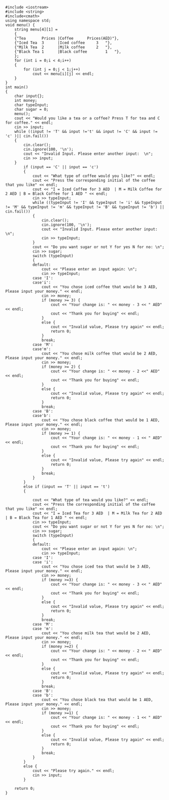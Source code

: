	#include <iostream> 
	#include <string>
	#include<cmath> 
	using namespace std;
	void menu() {
		string menu[4][1] =
		{
		{"Tea		Prices |Coffee		Prices(AED)"},
		{"Iced Tea	3      |Iced coffee		3	"},
		{"Milk Tea	2      |Milk coffee		2	"},
		{"Black Tea	1      |Black coffee		1	"},
		};
		for (int i = 0;i < 4;i++)
		{
			for (int j = 0;j < 1;j++)
				cout << menu[i][j] << endl;
		}
	}
	int main()
	{
		char input{};
		int money;
		char typeInput;
		char sugar = 0;
		menu();
		cout << "Would you like a tea or a coffee? Press T for tea and C for coffee." << endl;
		cin >> input;
		while ((input != 'T' && input !='t' && input != 'C' && input != 'c' )|| cin.fail())
		{
			cin.clear();
			cin.ignore(100, '\n');
			cout << "Invalid Input. Please enter another input:  \n";
			cin >> input;
		}
			if (input == 'C' || input == 'c')
			{
				cout << "What type of coffee would you like?" << endl;
				cout << "Press the corresponding initial of the coffee that you like" << endl;
				cout << "I = Iced Coffee for 3 AED  | M = Milk Coffee for 2 AED | B = Black Coffee for 1 AED " << endl;
				cin >> typeInput;
				while ((typeInput != 'I' && typeInput != 'i' && typeInput != 'M' && typeInput != 'm' && typeInput != 'B' && typeInput != 'b') || cin.fail())
				{
					cin.clear();
					cin.ignore(100, '\n');
					cout << "Invalid Input. Please enter another input:  \n";
					cin >> typeInput;
				}
				cout << "Do you want sugar or not Y for yes N for no: \n";
				cin >> sugar;
				switch (typeInput)
				{
				default:
					cout << "Please enter an input again: \n";
					cin >> typeInput;
				case 'I':
				case'i':
					cout << "You chose iced coffee that would be 3 AED, Please input your money." << endl;
					cin >> money;
					if (money >= 3) {
						cout << "Your change is: " << money - 3 << " AED" << endl;
						cout << "Thank you for buying" << endl;
					}
					else {
						cout << "Invalid value, Please try again" << endl;
						return 0;
					}
					break;
				case 'M':
				case'm':
					cout << "You chose milk coffee that would be 2 AED, Please input your money." << endl;
					cin >> money;
					if (money >= 2) {
						cout << "Your change is: " << money - 2 <<" AED" << endl;
						cout << "Thank you for buying" << endl;
					}
					else {
						cout << "Invalid value, Please try again" << endl;
						return 0;
					}
					break;
				case 'B':
				case'b':
					cout << "You chose black coffee that would be 1 AED, Please input your money." << endl;
					cin >> money;
					if (money >= 1) {
						cout << "Your change is: " << money - 1 << " AED" << endl;
						cout << "Thank you for buying" << endl;
					}
					else {
						cout << "Invalid value, Please try again" << endl;
						return 0;
					}
					break;
				}
			}
			else if (input == 'T' || input == 't')
			{

				cout << "What type of tea would you like?" << endl;
				cout << "Press the corresponding initial of the coffee that you like" << endl;
				cout << "I = Iced Tea for 3 AED  | M = Milk Tea for 2 AED | B = Black Tea for 1 AED " << endl;
				cin >> typeInput;
				cout << "Do you want sugar or not Y for yes N for no: \n";
				cin >> sugar;
				switch (typeInput)
				{
				default:
					cout << "Please enter an input again: \n";
					cin >> typeInput;
				case 'I':
				case 'i':
					cout << "You chose iced tea that would be 3 AED, Please input your money." << endl;
					cin >> money;
					if (money >=3) {
						cout << "Your change is: " << money - 3 << " AED" << endl;
						cout << "Thank you for buying" << endl;
					}
					else {
						cout << "Invalid value, Please try again" << endl;
						return 0;
					}
					break;
				case 'M':
				case 'm':
					cout << "You chose milk tea that would be 2 AED, Please input your money." << endl;
					cin >> money;
					if (money >=2) {
						cout << "Your change is: " << money - 2 << " AED" << endl;
						cout << "Thank you for buying" << endl;
					}
					else {
						cout << "Invalid value, Please try again" << endl;
						return 0;
					}
					break;
				case 'B':
				case 'b':
					cout << "You chose black tea that would be 1 AED, Please input your money." << endl;
					cin >> money;
					if (money >=1) {
						cout << "Your change is: " << money - 1 << " AED" << endl;
						cout << "Thank you for buying" << endl;
					}
					else {
						cout << "Invalid value, Please try again" << endl;
						return 0;
					}
					break;
				}
			}
			else {
				cout << "Please try again." << endl;
				cin >> input;
			}

		return 0;
	}
